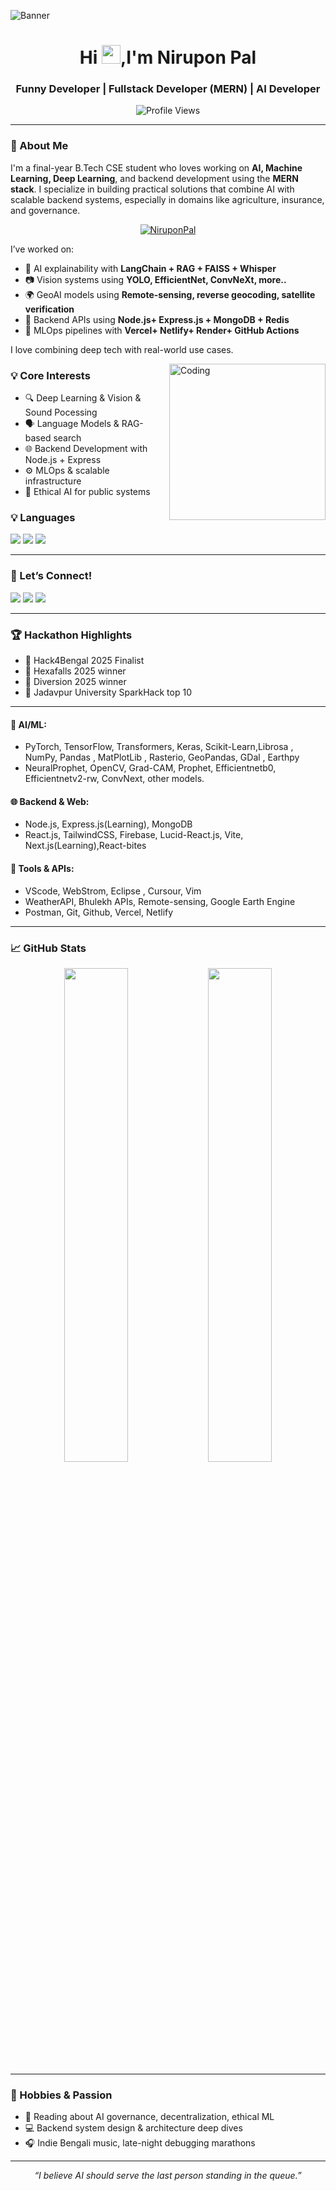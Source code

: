 ![Banner]()

<h1 align="center">Hi <img src="https://raw.githubusercontent.com/MartinHeinz/MartinHeinz/master/wave.gif" width="30px">,I'm Nirupon Pal </h1>
<h3 align="center">Funny Developer | Fullstack Developer (MERN) | AI Developer  </h3>

<p align="center">
  <img src="https://komarev.com/ghpvc/?username=niruponpal&label=Profile%20views&color=0e75b6&style=flat" alt="Profile Views" />
</p>

---

### 🚀 About Me

I'm a final-year B.Tech CSE student who loves working on **AI, Machine Learning, Deep Learning**, and backend development using the **MERN stack**. I specialize in building practical solutions that combine AI with scalable backend systems, especially in domains like agriculture, insurance, and governance.


<p align="center"> <a href="https://github.com/ryo-ma/github-profile-trophy"><img src="https://github-profile-trophy.vercel.app/?username=Nirupon123&theme=juicyfresh" alt="NiruponPal" /></a> </p>

I’ve worked on:
- 🧠 AI explainability with **LangChain + RAG + FAISS + Whisper**
- 📷 Vision systems using **YOLO, EfficientNet, ConvNeXt, more..**
- 🌍 GeoAI models using **Remote-sensing, reverse geocoding, satellite verification**
- 🧾 Backend APIs using **Node.js+ Express.js + MongoDB + Redis**
- 🧪 MLOps pipelines with **Vercel+ Netlify+ Render+ GitHub Actions**

 I love combining deep tech with real-world use cases.


<img align="right" alt="Coding" width="250" src="https://media1.tenor.com/m/0STUSfNDTAkAAAAd/crazy-b-stupid-house-poopino.gif"/>

### 💡 Core Interests
- 🔍 Deep Learning & Vision & Sound Pocessing
- 🗣️ Language Models & RAG-based search
- 🌐 Backend Development with Node.js + Express
- ⚙️ MLOps & scalable infrastructure
- 🧠 Ethical AI for public systems


### 💡 Languages
<p>
  <img src="https://img.shields.io/badge/Java-ED8B00?style=for-the-badge&logo=openjdk&logoColor=white"/>
  <img src="https://img.shields.io/badge/Python-3670A0?style=for-the-badge&logo=python&logoColor=white"/>
  <img src="https://img.shields.io/badge/JavaScript-F7DF1E?style=for-the-badge&logo=javascript&logoColor=black"/>
</p>

---

### 🔗 Let’s Connect!
<p align="left">
  <a href="https://linkedin.com/in/niruponpal" target="_blank"><img src="https://img.shields.io/badge/-LinkedIn-0A66C2?style=for-the-badge&logo=linkedin&logoColor=white"/></a>
  <a href="https://x.com/NiruponPal" target="_blank"><img src="https://img.shields.io/badge/-Twitter-1DA1F2?style=for-the-badge&logo=twitter&logoColor=white"/></a>
  <a href="niruponpal2003@gmail.com" target="_blank"><img src="https://img.shields.io/badge/-Email-D14836?style=for-the-badge&logo=gmail&logoColor=white"/></a>
</p>

---

### 🏆 Hackathon Highlights
- 🏅 Hack4Bengal 2025 Finalist
- 🏅 Hexafalls 2025 winner
- 🏅 Diversion 2025 winner
- 🏅 Jadavpur University SparkHack top 10

---

#### 🧠 AI/ML:
- PyTorch, TensorFlow, Transformers, Keras, Scikit-Learn,Librosa , NumPy, Pandas , MatPlotLib , Rasterio, GeoPandas, GDal , Earthpy
- NeuralProphet, OpenCV, Grad-CAM, Prophet, Efficientnetb0, Efficientnetv2-rw, ConvNext, other models.

#### 🌐 Backend & Web:
- Node.js, Express.js(Learning), MongoDB     
- React.js, TailwindCSS, Firebase, Lucid-React.js, Vite, Next.js(Learning),React-bites

#### 🔎 Tools & APIs:
- VScode, WebStrom, Eclipse , Cursour, Vim
- WeatherAPI, Bhulekh APIs, Remote-sensing, Google Earth Engine
- Postman,  Git, Github, Vercel, Netlify

---

### 📈 GitHub Stats
<p align="center">
  <img width="45%" src="https://github-readme-stats.vercel.app/api?username=nirupon123&theme=merko&show_icons=true&hide_border=false&count_private=true" />
   
  <img width="45%" src="https://github-readme-stats.vercel.app/api/top-langs/?username=nirupon123&theme=merko&show_icons=true&hide_border=false&layout=compact" />
</p>


---

### 🌱 Hobbies & Passion
- 🧠 Reading about AI governance, decentralization, ethical ML
- 💻 Backend system design & architecture deep dives
- 🎧 Indie Bengali music, late-night debugging marathons

---

<p align="center">
<em>“I believe AI should serve the last person standing in the queue.”</em>
</p>
